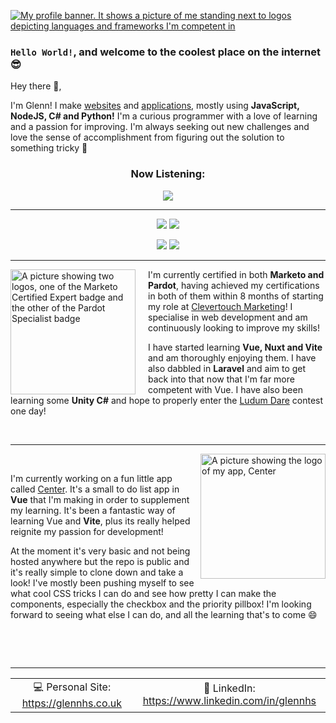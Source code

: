 [![My profile banner. It shows a picture of me standing next to logos depicting languages and frameworks I'm competent in](https://glennhs.co.uk/assets/images/GithubBanner.png "Hey look! It's me!")](https://glennhs.co.uk)

### `Hello World!`, and welcome to the coolest place on the internet 😎

Hey there 👋,

I'm Glenn!</span> I make [websites](https://glennhs.co.uk) and [applications](https://github.com/GlennHS/AEtherSlay), mostly using **JavaScript, NodeJS, C# and Python!** I'm a curious programmer with a love of learning and a passion for improving. I'm always seeking out new challenges and love the sense of accomplishment from figuring out the solution to something tricky 💪

<h3 align="center"><b>Now Listening:</b></h3>
<p align="center">
<a target="_blank" href="https://open.spotify.com/user/1183904881"><img src="https://github-readme-spotify-widget.vercel.app//api/spotify" /></a>
</p>

----

<!-- <p align="center">
  <a href="https://github.com/glennhs"><img src="https://github-readme-stats-xi-beryl.vercel.app/api?username=glennhs&theme=synthwave"/></a>
</p> -->

<!-- TODO: Do something fancier with these cards -->

<p align="center">
<a href="https://github.com/glennhs/aetherslay"><img src="https://github-readme-stats-xi-beryl.vercel.app/api/pin?repo=aetherslay&username=glennhs&theme=synthwave" /></a>
<a href="https://github.com/glennhs/Vue-Center"><img src="https://github-readme-stats-xi-beryl.vercel.app/api/pin?repo=Vue-Center&username=glennhs&theme=synthwave" /></a>
</p>

<p align="center">
<a href="https://github.com/glennhs/Scrum-Helper"><img src="https://github-readme-stats-xi-beryl.vercel.app/api/pin?repo=Scrum-Helper&username=glennhs&theme=synthwave" /></a>
<a href="https://github.com/glennhs/Programming-Challenges"><img src="https://github-readme-stats-xi-beryl.vercel.app/api/pin?repo=Programming-Challenges&username=glennhs&theme=synthwave" /></a>
</p>

----

<img align="left" width="200" height="200" alt="A picture showing two logos, one of the Marketo Certified Expert badge and the other of the Pardot Specialist badge" src="https://glennhs.co.uk/assets/images/MCEandPS.png" style="width: 200px; margin-right: 20px" />

I'm currently certified in both **Marketo and Pardot**, having achieved my certifications in both of them within 8 months of starting my role at [Clevertouch Marketing](https://clever-touch.com)! I specialise in web development and am continuously looking to improve my skills!

I have started learning **Vue, Nuxt and Vite** and am thoroughly enjoying them. I have also dabbled in **Laravel** and aim to get back into that now that I'm far more competent with Vue. I have also been learning some **Unity C#** and hope to properly enter the [Ludum Dare](https://ldjam.com) contest one day!

&nbsp;

----

<img align="right" width="200" alt="A picture showing the logo of my app, Center" src="https://glennhs.co.uk/assets/images/center-logo-transparent-tagline.png" style="width: 200px;" />

&nbsp;

I'm currently working on a fun little app called [Center](https://github.com/GlennHS/Vue-Center). It's a small to do list app in **Vue** that I'm making in order to supplement my learning. It's been a fantastic way of learning Vue and **Vite**, plus its really helped reignite my passion for development!

At the moment it's very basic and not being hosted anywhere but the repo is public and it's really simple to clone down and take a look! I've mostly been pushing myself to see what cool CSS tricks I can do and see how pretty I can make the components, especially the checkbox and the priority pillbox! I'm looking forward to seeing what else I can do, and all the learning that's to come 😄

&nbsp;

&nbsp;

----
<!-- You can't stop me from styling your READMEs GitHub, I've made emails for Outlook 2007 and 2016. I've seen hell -->
<div align="center">
<table>
  <tr>
    <td width="500px" align="center">💻 Personal Site: <a href="https://glennhs.co.uk">https://glennhs.co.uk</a></td>
    <td width="500px" align="center">🔗 LinkedIn: <a href="https://www.linkedin.com/in/glennhs">https://www.linkedin.com/in/glennhs</a></td>
  </tr>
</table>
</div>
